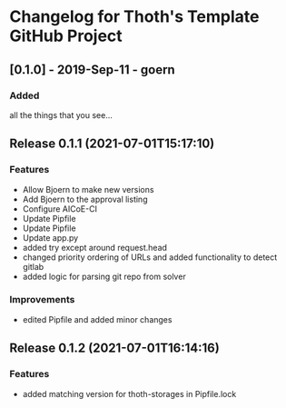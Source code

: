# Changelog for Thoth's Template GitHub Project

## [0.1.0] - 2019-Sep-11 - goern

### Added

all the things that you see...

## Release 0.1.1 (2021-07-01T15:17:10)
### Features
* Allow Bjoern to make new versions
* Add Bjoern to the approval listing
* Configure AICoE-CI
* Update Pipfile
* Update Pipfile
* Update app.py
* added try except around request.head
* changed priority ordering of URLs and added functionality to detect gitlab
* added logic for parsing git repo from solver
### Improvements
* edited Pipfile and added minor changes

## Release 0.1.2 (2021-07-01T16:14:16)
### Features
* added matching version for thoth-storages in Pipfile.lock
